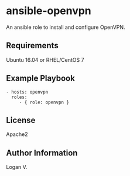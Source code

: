 ansible-openvpn
=========

An ansible role to install and configure OpenVPN.

Requirements
------------

Ubuntu 16.04 or RHEL/CentOS 7

Example Playbook
----------------

    - hosts: openvpn
      roles:
         - { role: openvpn }

License
-------

Apache2

Author Information
------------------

Logan V.
